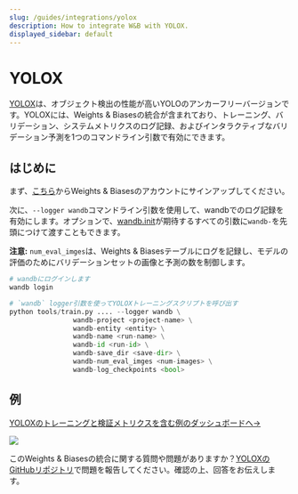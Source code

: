 ```yaml
---
slug: /guides/integrations/yolox
description: How to integrate W&B with YOLOX.
displayed_sidebar: default
---
```


# YOLOX

[YOLOX](https://github.com/Megvii-BaseDetection/YOLOX)は、オブジェクト検出の性能が高いYOLOのアンカーフリーバージョンです。YOLOXには、Weights & Biasesの統合が含まれており、トレーニング、バリデーション、システムメトリクスのログ記録、およびインタラクティブなバリデーション予測を1つのコマンドライン引数で有効にできます。

## はじめに

まず、[こちら](https://wandb.ai/site)からWeights & Biasesのアカウントにサインアップしてください。

次に、`--logger wandb`コマンドライン引数を使用して、wandbでのログ記録を有効にします。オプションで、[wandb.init](../../track/launch.md)が期待するすべての引数に`wandb-`を先頭につけて渡すこともできます。

**注意:** `num_eval_imges`は、Weights & Biasesテーブルにログを記録し、モデルの評価のためにバリデーションセットの画像と予測の数を制御します。

```python
# wandbにログインします
wandb login

# `wandb` logger引数を使ってYOLOXトレーニングスクリプトを呼び出す
python tools/train.py .... --logger wandb \
                wandb-project <project-name> \
                wandb-entity <entity> \
                wandb-name <run-name> \
                wandb-id <run-id> \
                wandb-save_dir <save-dir> \
                wandb-num_eval_imges <num-images> \
                wandb-log_checkpoints <bool>
```
## 例

[YOLOXのトレーニングと検証メトリクスを含む例のダッシュボードへ->](https://wandb.ai/manan-goel/yolox-nano/runs/3pzfeom)

![](/images/integrations/yolox_example_dashboard.png)

このWeights & Biasesの統合に関する質問や問題がありますか？[YOLOXのGitHubリポジトリ](https://github.com/Megvii-BaseDetection/YOLOX)で問題を報告してください。確認の上、回答をお伝えします。